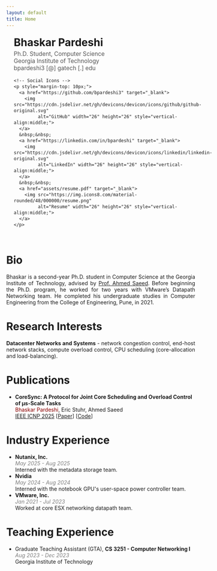 ```yaml
---
layout: default
title: Home
---
```


<!-- Custom header section -->
<div style="display: flex; align-items: center; gap: 20px; margin-top: 20px;">

  <img src="assets/headshot.jpg" alt="Profile photo"
       style="width:140px; height:180px; object-fit:cover; border-radius:8px;">

  <!-- Name and Links -->
  <div>
    <h1 style="margin: 0;">Bhaskar Pardeshi</h1>
    <p style="font-size: 1.1em; color: #555; margin-top: 4px;">
      Ph.D. Student, Computer Science<br>
      Georgia Institute of Technology<br>
      bpardeshi3 [@] gatech [.] edu
    </p>

    <!-- Social Icons -->
    <p style="margin-top: 10px;">
      <a href="https://github.com/bpardeshi3" target="_blank">
        <img src="https://cdn.jsdelivr.net/gh/devicons/devicon/icons/github/github-original.svg"
             alt="GitHub" width="26" height="26" style="vertical-align:middle;">
      </a>
      &nbsp;&nbsp;
      <a href="https://linkedin.com/in/bpardeshi" target="_blank">
        <img src="https://cdn.jsdelivr.net/gh/devicons/devicon/icons/linkedin/linkedin-original.svg"
             alt="LinkedIn" width="26" height="26" style="vertical-align:middle;">
      </a>
      &nbsp;&nbsp;
      <a href="assets/resume.pdf" target="_blank">
        <img src="https://img.icons8.com/material-rounded/48/000000/resume.png"
             alt="Resume" width="26" height="26" style="vertical-align:middle;">
      </a>
    </p>
  </div>
</div>

<br>

# Bio
<p style="text-align: justify;">
Bhaskar is a second-year Ph.D. student in Computer Science at the Georgia Institute of Technology, advised by <a href="https://saeed.github.io/">Prof. Ahmed Saeed</a>. Before beginning the Ph.D. program, he worked for two years with VMware’s Datapath Networking team. He completed his undergraduate studies in Computer Engineering from the College of Engineering, Pune, in 2021.
</p>

# Research Interests
<p style="text-align: justify;">
<strong>Datacenter Networks and Systems</strong> - network congestion control, end-host network stacks, compute overload control, CPU scheduling (core-allocation and load-balancing).
</p>

# Publications
- **CoreSync: A Protocol for Joint Core Scheduling and Overload Control of μs-Scale Tasks**<br>
  <span style="color: darkred;">Bhaskar Pardeshi</span>, Eric Stuhr, Ahmed Saeed<br>
  [IEEE ICNP 2025](https://ieeeicnp2025.pages.dev/) \[[Paper](assets/coresync-icnp25.pdf)\] \[[Code](https://github.com/GT-ANSR-Lab/CoreSync)\]<br>

# Industry Experience
- **Nutanix, Inc.**<br>
  <span style="color: gray;">*May 2025 - Aug 2025*</span><br>
  Interned with the metadata storage team.
- **Nvidia**<br>
  <span style="color: gray;">*May 2024 - Aug 2024*</span><br>
  Interned with the notebook GPU's user-space power controller team.
- **VMware, Inc.**<br>
  <span style="color: gray;">*Jan 2021 - Jul 2023*</span><br>
  Worked at core ESX networking datapath team.

# Teaching Experience
- Graduate Teaching Assistant (GTA), **CS 3251 - Computer Networking I**<br>
  <span style="color: gray;">*Aug 2023 - Dec 2023*</span><br>
  Georgia Institute of Technology
